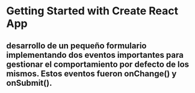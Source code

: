# Getting Started with Create React App

## desarrollo de un pequeño formulario implementando dos eventos importantes para gestionar el comportamiento por defecto de los mismos. Estos eventos fueron onChange() y onSubmit().
